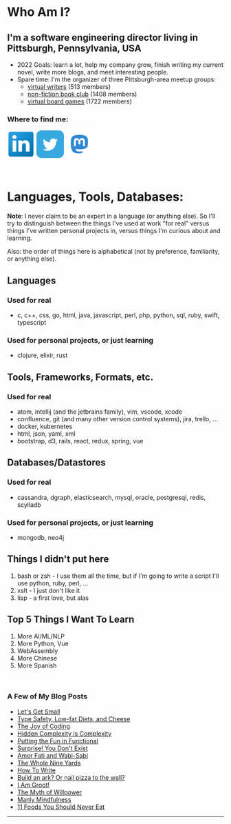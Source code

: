 <!--
**rlunde/rlunde** is a ✨ _special_ ✨ repository because its `README.md` (this file) appears on your GitHub profile.
-->

# Who Am I?

## I'm a software engineering director living in Pittsburgh, Pennsylvania, USA

- 2022 Goals: learn a lot, help my company grow, finish writing my current novel, write more blogs, and meet interesting people.
- Spare time: I'm the organizer of three Pittsburgh-area meetup groups:
  - [virtual writers](https://www.meetup.com/virtual-writers-meetup/) (513 members)
  - [non-fiction book club](https://www.meetup.com/Pittsburgh-NonFiction-Round-Table/) (1408 members)
  - [virtual board games](https://www.meetup.com/Board-Gaming-Geeks) (1722 members)

### Where to find me:

[1]: https://www.linkedin.com/in/ron-lunde-6205/
[2]: https://www.twitter.com/rlunde
[3]: https://www.mastodon.social/@rontology

[![linkedin]( images/linkedin.png)][1]
[![twitter]( images/twitter.png)][2]
[![mastodon]( images/mastodon1.png)][3]


<br />

# Languages, Tools, Databases:

**Note**: I never claim to be an expert in a language (or anything else). So I'll try to distinguish between the things I've used at work "for real" versus things I've written personal projects in, versus things I'm curious about and learning.

Also: the order of things here is alphabetical (not by preference, familiarity, or anything else).

## Languages

### Used for real

- c, c++, css, go, html, java, javascript, perl, php, python, sql, ruby, swift, typescript

### Used for personal projects, or just learning

- clojure, elixir, rust

## Tools, Frameworks, Formats, etc.

### Used for real

- atom, intellij (and the jetbrains family), vim, vscode, xcode
- confluence, git (and many other version control systems), jira, trello, ...
- docker, kubernetes
- html, json, yaml, xml
- bootstrap, d3, rails, react, redux, spring, vue

## Databases/Datastores

### Used for real

- cassandra, dgraph, elasticsearch, mysql, oracle, postgresql, redis, scylladb

### Used for personal projects, or just learning

- mongodb, neo4j

## Things I didn't put here

1. bash or zsh - I use them all the time, but if I'm going to write a script I'll use python, ruby, perl, ...
2. xslt - I just don't like it
3. lisp - a first love, but alas

## Top 5 Things I Want To Learn

1. More AI/ML/NLP
2. More Python, Vue
3. WebAssembly
4. More Chinese
5. More Spanish

<br />

### A Few of My Blog Posts

- [Let's Get Small](https://medium.com/@rlunde/lets-get-small-df796fca1944)
- [Type Safety, Low-fat Diets, and Cheese](https://medium.com/@rlunde/type-safety-low-fat-diets-and-cheese-1bb113656d0)
- [The Joy of Coding](https://medium.com/@rlunde/the-joy-of-coding-f788cab20bbb)
- [Hidden Complexity is Complexity](https://medium.com/@rlunde/hidden-complexity-is-complexity-a88d242f2322)
- [Putting the Fun in Functional](https://medium.com/@rlunde/kick-em-in-the-monads-4151d57b613d)
- [Surprise! You Don't Exist](https://medium.com/@rlunde/surprise-you-dont-exist-52dcbc75b11f)
- [Amor Fati and Wabi-Sabi](https://medium.com/@rlunde/attitude-101-amor-fati-and-wabi-sabi-2c1208974df3)
- [The Whole Nine Yards](https://medium.com/@rlunde/the-whole-nine-yards-428d0f095b2c)
- [How To Write](https://medium.com/@rlunde/how-to-write-4f3f19d39bb9)
- [Build an ark? Or nail pizza to the wall?](https://medium.com/@rlunde/build-an-ark-or-nail-pizza-to-the-wall-ac07be90b4bd)
- [I Am Groot!](https://medium.com/@rlunde/i-am-groot-f3dad5a805bb)
- [The Myth of Willpower](https://medium.com/@rlunde/the-myth-of-willpower-56756e5f606c)
- [Manly Mindfulness](https://medium.com/@rlunde/manly-mindfulness-8c16b4ca17bf)
- [11 Foods You Should Never Eat](https://medium.com/@rlunde/11-foods-you-should-never-eat-57d469aa0cf1)

---
